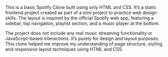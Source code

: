 This is a basic Spotify Clone built using only HTML and CSS. It’s a static frontend project created as part of a mini project to practice web design skills.
The layout is inspired by the official Spotify web app, featuring a sidebar, top navigation, playlist section, and a music player at the bottom.

The project does not include any real music streaming functionality or JavaScript-based interactions. It’s purely for design and layout purposes.
This clone helped me improve my understanding of page structure, styling, and responsive layout techniques using HTML and CSS.
